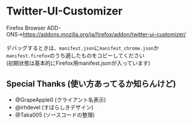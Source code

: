 # Twitter-UI-Customizer
Firefox Browser ADD-ONS→https://addons.mozilla.org/ja/firefox/addon/twitter-ui-customizer/  
<br>
デバッグするときは、`manifest.json`に`manifest_chrome.json`か`manifest.firefox`のうち適したものをコピーしてください  
(初期状態は基本的にFirefox用manifest.jsonが入っています)
<br>
## Special Thanks (使い方あってるか知らんけど)
- @GrapeApple0 (クライアント名表示)
- @irhdevel (すばらしきデザイン)
- @Taka005 (ソースコードの整理)
